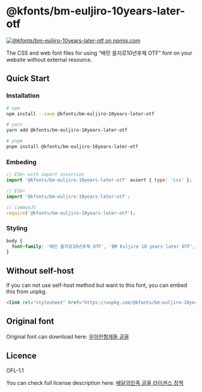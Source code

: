 # @kfonts/bm-euljiro-10years-later-otf

[![@kfonts/bm-euljiro-10years-later-otf on npmjs.com](https://img.shields.io/npm/v/%40kfonts%2Fbm-euljiro-10years-later-otf)](https://www.npmjs.com/package/@kfonts/bm-euljiro-10years-later-otf)

The CSS and web font files for using &OpenCurlyDoubleQuote;배민 을지로10년후체 OTF&CloseCurlyDoubleQuote; font on your website without external resource.

## Quick Start

### Installation

```sh
# npm
npm install --save @kfonts/bm-euljiro-10years-later-otf

# yarn
yarn add @kfonts/bm-euljiro-10years-later-otf

# pnpm
pnpm install @kfonts/bm-euljiro-10years-later-otf
```

### Embeding

```js
// ES6+ with import assertion
import '@kfonts/bm-euljiro-10years-later-otf' assert { type: 'css' };

// ES6+
import '@kfonts/bm-euljiro-10years-later-otf';

// CommonJS
require('@kfonts/bm-euljiro-10years-later-otf');
```

### Styling

```css
body {
  font-family: '배민 을지로10년후체 OTF', 'BM Euljiro 10 years later OTF', cursive;
}
```

## Without self-host

If you can not use self-host method but want to this font, you can embed this from unpkg.

```html
<link rel="stylesheet" href="https://unpkg.com/@kfonts/bm-euljiro-10years-later-otf/index.css" />
```

## Original font

Original font can download here: [우아한형제들 글꼴](https://www.woowahan.com/fonts)

## Licence

OFL-1.1

You can check full license description here: [배달의민족 글꼴 라이센스 정책](https://www.woowahan.com/fonts/license)
